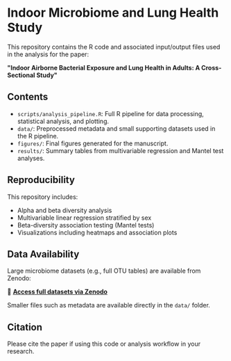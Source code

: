 # Indoor Microbiome and Lung Health Study

This repository contains the R code and associated input/output files used in the analysis for the paper:

**"Indoor Airborne Bacterial Exposure and Lung Health in Adults: A Cross-Sectional Study"**

## Contents

- `scripts/analysis_pipeline.R`: Full R pipeline for data processing, statistical analysis, and plotting.
- `data/`: Preprocessed metadata and small supporting datasets used in the R pipeline.
- `figures/`: Final figures generated for the manuscript.
- `results/`: Summary tables from multivariable regression and Mantel test analyses.

## Reproducibility

This repository includes:
- Alpha and beta diversity analysis
- Multivariable linear regression stratified by sex
- Beta-diversity association testing (Mantel tests)
- Visualizations including heatmaps and association plots

## Data Availability

Large microbiome datasets (e.g., full OTU tables) are available from Zenodo:

🔗 **[Access full datasets via Zenodo](https://doi.org/your-zenodo-link)**

Smaller files such as metadata are available directly in the `data/` folder.

## Citation

Please cite the paper if using this code or analysis workflow in your research.

